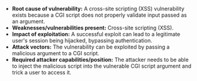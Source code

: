 - **Root cause of vulnerability:** A cross-site scripting (XSS) vulnerability exists because a CGI script does not properly validate input passed as an argument.
- **Weaknesses/vulnerabilities present:** Cross-site scripting (XSS).
- **Impact of exploitation:** A successful exploit can lead to a legitimate user's session being hijacked, bypassing authentication.
- **Attack vectors:** The vulnerability can be exploited by passing a malicious argument to a CGI script.
- **Required attacker capabilities/position:** The attacker needs to be able to inject the malicious script into the vulnerable CGI script argument and trick a user to access it.